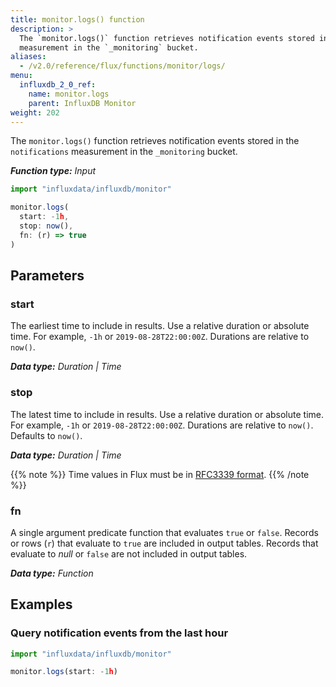 ```yaml
---
title: monitor.logs() function
description: >
  The `monitor.logs()` function retrieves notification events stored in the `notifications`
  measurement in the `_monitoring` bucket.
aliases:
  - /v2.0/reference/flux/functions/monitor/logs/
menu:
  influxdb_2_0_ref:
    name: monitor.logs
    parent: InfluxDB Monitor
weight: 202
---
```


The `monitor.logs()` function retrieves notification events stored in the `notifications`
measurement in the `_monitoring` bucket.

_**Function type:** Input_

```js
import "influxdata/influxdb/monitor"

monitor.logs(
  start: -1h,
  stop: now(),
  fn: (r) => true
)
```

## Parameters

### start
The earliest time to include in results.
Use a relative duration or absolute time.
For example, `-1h` or `2019-08-28T22:00:00Z`.
Durations are relative to `now()`.

_**Data type:** Duration | Time_

### stop
The latest time to include in results.
Use a relative duration or absolute time.
For example, `-1h` or `2019-08-28T22:00:00Z`.
Durations are relative to `now()`.
Defaults to `now()`.

_**Data type:** Duration | Time_

{{% note %}}
Time values in Flux must be in [RFC3339 format](/v2.0/reference/flux/language/types#timestamp-format).
{{% /note %}}

### fn
A single argument predicate function that evaluates `true` or `false`.
Records or rows (`r`) that evaluate to `true` are included in output tables.
Records that evaluate to _null_ or `false` are not included in output tables.

_**Data type:** Function_

## Examples

### Query notification events from the last hour
```js
import "influxdata/influxdb/monitor"

monitor.logs(start: -1h)
```
